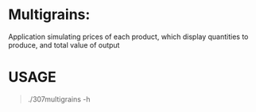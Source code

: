 Multigrains:  
=================================

Application simulating prices of each product, which display quantities to produce, and total value of output


# USAGE  

> ./307multigrains -h  